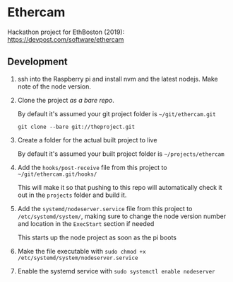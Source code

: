 # Ethercam

Hackathon project for EthBoston (2019): https://devpost.com/software/ethercam

## Development
1. ssh into the Raspberry pi and install nvm and the latest nodejs. Make note of the node version.

2. Clone the project *as a bare repo*.

    By default it's assumed your git project folder is `~/git/ethercam.git`

    `git clone --bare git://theproject.git`

3. Create a folder for the actual built project to live

    By default it's assumed your built project folder is `~/projects/ethercam`

4. Add the `hooks/post-receive` file from this project to `~/git/ethercam.git/hooks/`

    This will make it so that pushing to this repo will automatically check it out in the `projects` folder and build it.

5. Add the `systemd/nodeserver.service` file from this project to `/etc/systemd/system/`, making sure to change the node version number and location in the `ExecStart` section if needed

    This starts up the node project as soon as the pi boots

6. Make the file executable with `sudo chmod +x /etc/systemd/system/nodeserver.service`

7. Enable the systemd service with `sudo systemctl enable nodeserver`
